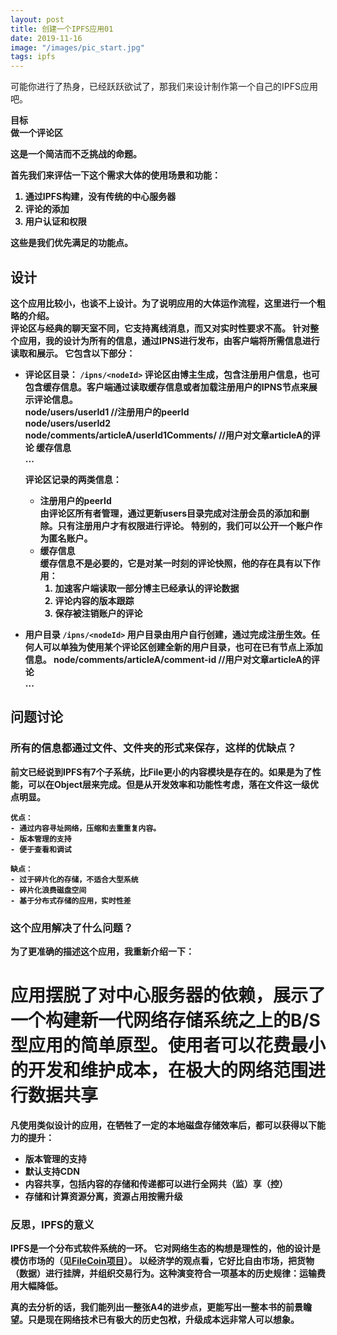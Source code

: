 ```yaml
---
layout: post
title: 创建一个IPFS应用01
date: 2019-11-16
image: "/images/pic_start.jpg"
tags: ipfs
---
```


可能你进行了热身，已经跃跃欲试了，那我们来设计制作第一个自己的IPFS应用吧。

<b>目标<b>  
做一个评论区

这是一个简洁而不乏挑战的命题。

首先我们来评估一下这个需求大体的使用场景和功能：
 1. 通过IPFS构建，没有传统的中心服务器
 2. 评论的添加
 3. 用户认证和权限
    
这些是我们优先满足的功能点。

## 设计
这个应用比较小，也谈不上设计。为了说明应用的大体运作流程，这里进行一个粗略的介绍。  
评论区与经典的聊天室不同，它支持离线消息，而又对实时性要求不高。
针对整个应用，我的设计为所有的信息，通过IPNS进行发布，由客户端将所需信息进行读取和展示。
它包含以下部分：
- 评论区目录： `/ipns/<nodeId>`
评论区由博主生成，包含注册用户信息，也可包含缓存信息。客户端通过读取缓存信息或者加载注册用户的IPNS节点来展示评论信息。  
 node/users/userId1  //注册用户的peerId  
 node/users/userId2  
 node/comments/articleA/userId1Comments/  //用户对文章articleA的评论 缓存信息  
 ...     
 
  评论区记录的两类信息：
  - 注册用户的peerId  
  由评论区所有者管理，通过更新users目录完成对注册会员的添加和删除。只有注册用户才有权限进行评论。
  特别的，我们可以公开一个账户作为匿名账户。
  - 缓存信息  
  缓存信息不是必要的，它是对某一时刻的评论快照，他的存在具有以下作用：
    1. 加速客户端读取一部分博主已经承认的评论数据
    2. 评论内容的版本跟踪
    3. 保存被注销账户的评论
 
- 用户目录  `/ipns/<nodeId>`
用户目录由用户自行创建，通过完成注册生效。任何人可以单独为使用某个评论区创建全新的用户目录，也可在已有节点上添加信息。
 node/comments/articleA/comment-id //用户对文章articleA的评论   
 ...  
 

## 问题讨论
### 所有的信息都通过文件、文件夹的形式来保存，这样的优缺点？

前文已经说到IPFS有7个子系统，比File更小的内容模块是存在的。如果是为了性能，可以在Object层来完成。但是从开发效率和功能性考虑，落在文件这一级优点明显。

    优点：
    - 通过内容寻址网络，压缩和去重重复内容。
    - 版本管理的支持
    - 便于查看和调试
    
    缺点：
    - 过于碎片化的存储，不适合大型系统
    - 碎片化浪费磁盘空间
    - 基于分布式存储的应用，实时性差

### 这个应用解决了什么问题？

为了更准确的描述这个应用，我重新介绍一下：

# 应用摆脱了对中心服务器的依赖，展示了一个构建新一代网络存储系统之上的B/S型应用的简单原型。使用者可以花费最小的开发和维护成本，在极大的网络范围进行数据共享 #

凡使用类似设计的应用，在牺牲了一定的本地磁盘存储效率后，都可以获得以下能力的提升：
 - 版本管理的支持
 - 默认支持CDN
 - 内容共享，包括内容的存储和传递都可以进行全网共（监）享（控）
 - 存储和计算资源分离，资源占用按需升级

### 反思，IPFS的意义
IPFS是一个分布式软件系统的一环。
它对网络生态的构想是理性的，他的设计是模仿市场的（见[FileCoin项目](https://filecoin.io/)）。
以经济学的观点看，它好比自由市场，把货物（数据）进行挂牌，并组织交易行为。这种演变符合一项基本的历史规律：运输费用大幅降低。
<!-- 饿了，累了，迷茫了，害怕了 -->
真的去分析的话，我们能列出一整张A4的进步点，更能写出一整本书的前景瞻望。只是现在网络技术已有极大的历史包袱，升级成本远非常人可以想象。

